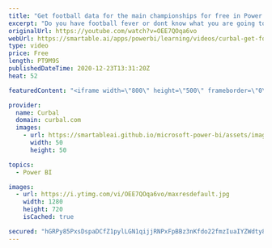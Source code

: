 ```yaml
---
title: "Get football data for the main championships for free in Power BI"
excerpt: "Do you have football fever or dont know what you are going to do with all those free hours?  In today's video I will show you how you can get free data from the main football competitions for free!  Lets get started and Merry christmas!  API quick start: https://www.football-data.org/documentation/quickstart"
originalUrl: https://youtube.com/watch?v=OEE7QOqa6vo
webUrl: https://smartable.ai/apps/powerbi/learning/videos/curbal-get-football-data-for-the-main-championships-for-free-in-power-bi/
type: video
price: Free
length: PT9M9S
publishedDateTime: 2020-12-23T13:31:20Z
heat: 52

featuredContent: "<iframe width=\"800\" height=\"500\" frameborder=\"0\" src=\"https://www.youtube.com/embed/OEE7QOqa6vo\" allow=\"accelerometer; autoplay; encrypted-media; gyroscope; picture-in-picture\" allowfullscreen></iframe>"

provider:
  name: Curbal
  domain: curbal.com
  images:
    - url: https://smartableai.github.io/microsoft-power-bi/assets/images/organizations/curbal.com-50x50.jpg
      width: 50
      height: 50

topics:
  - Power BI

images:
  - url: https://i.ytimg.com/vi/OEE7QOqa6vo/maxresdefault.jpg
    width: 1280
    height: 720
    isCached: true

secured: "hGRPy85PxsDspaDCfZ1pylLGN1qijjRNPxFpBBz3nKfdo22fmzIuaIYZWdty8B3GFlvDb1rUq23l1EU3i1AI2twCJGqXY6JAN8KkgqtfaYEF+MRmc/2gLZeOneUCLB3P/hQBfp2h/7Gt5pWoQ3SM2WK1YPbi5MIpg7WWYp5KWJrUcuk3j6+JjM9fdM5GM9Olbb4b7IjtHDIZ4Snj9pr76FxFYiL/x5NRx3/kjqDCoi8i2npCh45TmDnQs6dENVIE036T9xD+++sGH7EKJOI2kaMOKjObcMUApliuIG120sVQkwo1eSsGmDsXz5+errnjSloUefZOIupWMulOQg3a3qd14ZYjxQYqx03gX0Oz5CR5OmWjMTGd/4et3/Wz860zVnBlwQxs6Z41hk488AgtIEbRRm4vFjE8O4M+XmkvrCQ=;Vl0ut8RwNwvixoIFIBQWeg=="
---
```


